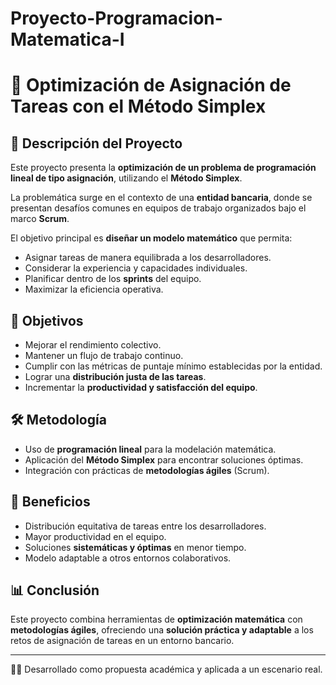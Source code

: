 # Proyecto-Programacion-Matematica-I
# 📌 Optimización de Asignación de Tareas con el Método Simplex  

## 📖 Descripción del Proyecto  
Este proyecto presenta la **optimización de un problema de programación lineal de tipo asignación**, utilizando el **Método Simplex**.  

La problemática surge en el contexto de una **entidad bancaria**, donde se presentan desafíos comunes en equipos de trabajo organizados bajo el marco **Scrum**.  

El objetivo principal es **diseñar un modelo matemático** que permita:  
- Asignar tareas de manera equilibrada a los desarrolladores.  
- Considerar la experiencia y capacidades individuales.  
- Planificar dentro de los **sprints** del equipo.  
- Maximizar la eficiencia operativa.  

## 🎯 Objetivos
- Mejorar el rendimiento colectivo.  
- Mantener un flujo de trabajo continuo.  
- Cumplir con las métricas de puntaje mínimo establecidas por la entidad.  
- Lograr una **distribución justa de las tareas**.  
- Incrementar la **productividad y satisfacción del equipo**.  

## 🛠️ Metodología  
- Uso de **programación lineal** para la modelación matemática.  
- Aplicación del **Método Simplex** para encontrar soluciones óptimas.  
- Integración con prácticas de **metodologías ágiles** (Scrum).  

## 🚀 Beneficios
- Distribución equitativa de tareas entre los desarrolladores.  
- Mayor productividad en el equipo.  
- Soluciones **sistemáticas y óptimas** en menor tiempo.  
- Modelo adaptable a otros entornos colaborativos.  

## 📊 Conclusión  
Este proyecto combina herramientas de **optimización matemática** con **metodologías ágiles**, ofreciendo una **solución práctica y adaptable** a los retos de asignación de tareas en un entorno bancario.  

---
👨‍💻 Desarrollado como propuesta académica y aplicada a un escenario real.  

